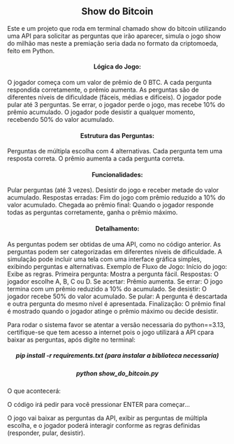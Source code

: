 <h2 align="center"> Show do Bitcoin </h2>
Este e um projeto que roda em terminal chamado show do bitcoin utilizando uma API para solicitar as perguntas que irão aparecer, simula o jogo show do milhão mas neste a premiação seria dada no formato da criptomoeda, feito em Python.

<h4 align="center"> Lógica do Jogo: </h4>
O jogador começa com um valor de prêmio de 0 BTC.
A cada pergunta respondida corretamente, o prêmio aumenta.
As perguntas são de diferentes níveis de dificuldade (fáceis, médias e difíceis).
O jogador pode pular até 3 perguntas.
Se errar, o jogador perde o jogo, mas recebe 10% do prêmio acumulado.
O jogador pode desistir a qualquer momento, recebendo 50% do valor acumulado.

<h4 align="center"> Estrutura das Perguntas: </h4>
Perguntas de múltipla escolha com 4 alternativas.
Cada pergunta tem uma resposta correta.
O prêmio aumenta a cada pergunta correta.

<h4 align="center"> Funcionalidades: </h4>
Pular perguntas (até 3 vezes).
Desistir do jogo e receber metade do valor acumulado.
Respostas erradas: Fim do jogo com prêmio reduzido a 10% do valor acumulado.
Chegada ao prêmio final: Quando o jogador responde todas as perguntas corretamente, ganha o prêmio máximo.

<h4 align="center"> Detalhamento: </h4>
As perguntas podem ser obtidas de uma API, como no código anterior.
As perguntas podem ser categorizadas em diferentes níveis de dificuldade.
A simulação pode incluir uma tela com uma interface gráfica simples, exibindo perguntas e alternativas.
Exemplo de Fluxo de Jogo:
Início do jogo: Exibe as regras.
Primeira pergunta: Mostra a pergunta fácil.
Respostas: O jogador escolhe A, B, C ou D.
Se acertar: Prêmio aumenta.
Se errar: O jogo termina com um prêmio reduzido a 10% do acumulado.
Se desistir: O jogador recebe 50% do valor acumulado.
Se pular: A pergunta é descartada e outra pergunta do mesmo nível é apresentada.
Finalização: O prêmio final é mostrado quando o jogador atinge o prêmio máximo ou decide desistir.

Para rodar o sistema favor se atentar a versão necessaria do python==3.13, certifique-se que tem acesso a internet pois o jogo utilizará a API cpara baixar as perguntas, após digite no terminal:

<h5 align="center"> pip install -r requirements.txt (para instalar a biblioteca necessaria) </h5>
<h5 align="center">  python show_do_bitcoin.py </h5>

O que acontecerá:

O código irá pedir para você pressionar ENTER para começar...

O jogo vai baixar as perguntas da API, exibir as perguntas de múltipla escolha, e o jogador poderá interagir conforme as regras definidas (responder, pular, desistir).


